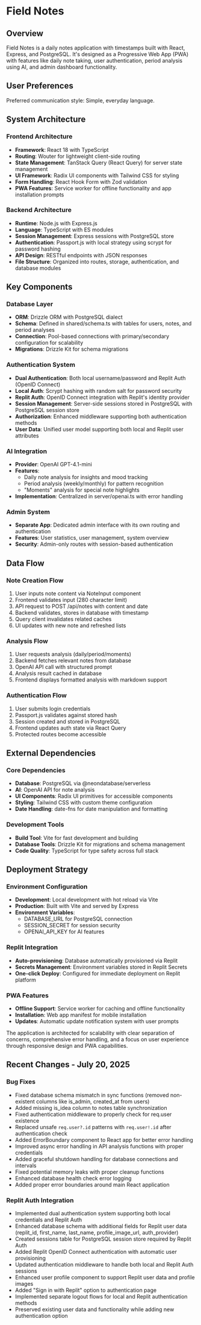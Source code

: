 # Field Notes

## Overview
Field Notes is a daily notes application with timestamps built with React, Express, and PostgreSQL. It's designed as a Progressive Web App (PWA) with features like daily note taking, user authentication, period analysis using AI, and admin dashboard functionality.

## User Preferences
Preferred communication style: Simple, everyday language.

## System Architecture

### Frontend Architecture
- **Framework**: React 18 with TypeScript
- **Routing**: Wouter for lightweight client-side routing
- **State Management**: TanStack Query (React Query) for server state management
- **UI Framework**: Radix UI components with Tailwind CSS for styling
- **Form Handling**: React Hook Form with Zod validation
- **PWA Features**: Service worker for offline functionality and app installation prompts

### Backend Architecture
- **Runtime**: Node.js with Express.js
- **Language**: TypeScript with ES modules
- **Session Management**: Express sessions with PostgreSQL store
- **Authentication**: Passport.js with local strategy using scrypt for password hashing
- **API Design**: RESTful endpoints with JSON responses
- **File Structure**: Organized into routes, storage, authentication, and database modules

## Key Components

### Database Layer
- **ORM**: Drizzle ORM with PostgreSQL dialect
- **Schema**: Defined in shared/schema.ts with tables for users, notes, and period analyses
- **Connection**: Pool-based connections with primary/secondary configuration for scalability
- **Migrations**: Drizzle Kit for schema migrations

### Authentication System
- **Dual Authentication**: Both local username/password and Replit Auth (OpenID Connect)
- **Local Auth**: Scrypt hashing with random salt for password security
- **Replit Auth**: OpenID Connect integration with Replit's identity provider
- **Session Management**: Server-side sessions stored in PostgreSQL with PostgreSQL session store
- **Authorization**: Enhanced middleware supporting both authentication methods
- **User Data**: Unified user model supporting both local and Replit user attributes

### AI Integration
- **Provider**: OpenAI GPT-4.1-mini
- **Features**: 
  - Daily note analysis for insights and mood tracking
  - Period analysis (weekly/monthly) for pattern recognition
  - "Moments" analysis for special note highlights
- **Implementation**: Centralized in server/openai.ts with error handling

### Admin System
- **Separate App**: Dedicated admin interface with its own routing and authentication
- **Features**: User statistics, user management, system overview
- **Security**: Admin-only routes with session-based authentication

## Data Flow

### Note Creation Flow
1. User inputs note content via NoteInput component
2. Frontend validates input (280 character limit)
3. API request to POST /api/notes with content and date
4. Backend validates, stores in database with timestamp
5. Query client invalidates related caches
6. UI updates with new note and refreshed lists

### Analysis Flow
1. User requests analysis (daily/period/moments)
2. Backend fetches relevant notes from database
3. OpenAI API call with structured prompt
4. Analysis result cached in database
5. Frontend displays formatted analysis with markdown support

### Authentication Flow
1. User submits login credentials
2. Passport.js validates against stored hash
3. Session created and stored in PostgreSQL
4. Frontend updates auth state via React Query
5. Protected routes become accessible

## External Dependencies

### Core Dependencies
- **Database**: PostgreSQL via @neondatabase/serverless
- **AI**: OpenAI API for note analysis
- **UI Components**: Radix UI primitives for accessible components
- **Styling**: Tailwind CSS with custom theme configuration
- **Date Handling**: date-fns for date manipulation and formatting

### Development Tools
- **Build Tool**: Vite for fast development and building
- **Database Tools**: Drizzle Kit for migrations and schema management
- **Code Quality**: TypeScript for type safety across full stack

## Deployment Strategy

### Environment Configuration
- **Development**: Local development with hot reload via Vite
- **Production**: Built with Vite and served by Express
- **Environment Variables**: 
  - DATABASE_URL for PostgreSQL connection
  - SESSION_SECRET for session security
  - OPENAI_API_KEY for AI features

### Replit Integration
- **Auto-provisioning**: Database automatically provisioned via Replit
- **Secrets Management**: Environment variables stored in Replit Secrets
- **One-click Deploy**: Configured for immediate deployment on Replit platform

### PWA Features
- **Offline Support**: Service worker for caching and offline functionality
- **Installation**: Web app manifest for mobile installation
- **Updates**: Automatic update notification system with user prompts

The application is architected for scalability with clear separation of concerns, comprehensive error handling, and a focus on user experience through responsive design and PWA capabilities.

## Recent Changes - July 20, 2025

### Bug Fixes
- Fixed database schema mismatch in sync functions (removed non-existent columns like is_admin, created_at from users)
- Added missing is_idea column to notes table synchronization
- Fixed authentication middleware to properly check for req.user existence
- Replaced unsafe `req.user?.id` patterns with `req.user!.id` after authentication check
- Added ErrorBoundary component to React app for better error handling
- Improved async error handling in API analysis functions with proper credentials
- Added graceful shutdown handling for database connections and intervals
- Fixed potential memory leaks with proper cleanup functions
- Enhanced database health check error logging
- Added proper error boundaries around main React application

### Replit Auth Integration
- Implemented dual authentication system supporting both local credentials and Replit Auth
- Enhanced database schema with additional fields for Replit user data (replit_id, first_name, last_name, profile_image_url, auth_provider)
- Created sessions table for PostgreSQL session store required by Replit Auth
- Added Replit OpenID Connect authentication with automatic user provisioning
- Updated authentication middleware to handle both local and Replit Auth sessions
- Enhanced user profile component to support Replit user data and profile images
- Added "Sign in with Replit" option to authentication page
- Implemented separate logout flows for local and Replit authentication methods
- Preserved existing user data and functionality while adding new authentication option